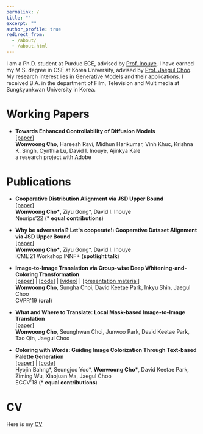 ```yaml
---
permalink: /
title: ""
excerpt: ""
author_profile: true
redirect_from: 
  - /about/
  - /about.html
---
```


I am a Ph.D. student at Purdue ECE, advised by [Prof. Inouye](https://www.davidinouye.com/). I have earned my M.S. degree in CSE at Korea University, advised by [Prof. Jaegul Choo](https://sites.google.com/site/jaegulchoo/). My research interest lies in Generative Models and their applications. I received B.A. in the department of Film, Television and Multimedia at Sungkyunkwan University in Korea. 


Working Papers
======
- **Towards Enhanced Controllability of Diffusion Models** <br/>
[[paper](https://arxiv.org/abs/2302.14368)] <br/>
**Wonwoong Cho**, Hareesh Ravi, Midhun Harikumar, Vinh Khuc, Krishna K. Singh, Cynthia Lu, David I. Inouye, Ajinkya Kale<br/>
a research project with Adobe<br/>


Publications
======

- **Cooperative Distribution Alignment via JSD Upper Bound** <br/>
[[paper](https://arxiv.org/abs/2207.02286)] <br/>
**Wonwoong Cho\***, Ziyu Gong\*, David I. Inouye<br/>
Neurips'22 (\* **equal contributions**)<br/>


- **Why be adversarial? Let's cooperate!: Cooperative Dataset Alignment via JSD Upper Bound** <br/>
[[paper](https://openreview.net/forum?id=_l8XYZe88K4)] <br/>
**Wonwoong Cho\***, Ziyu Gong\*, David I. Inouye<br/>
ICML'21 Workshop INNF+ (**spotlight talk**)<br/>


- **Image-to-Image Translation via Group-wise Deep Whitening-and-Coloring Transformation** <br/>
[[paper](https://arxiv.org/abs/1812.09912)] | [[code](https://github.com/WonwoongCho/GDWCT)] | [[video](https://youtu.be/PzALQZOy09c?t=364)] | [[presentation material](https://drive.google.com/open?id=1Kkk0eYMV-ntqrCvb2vmdPSkZqla5Ix4W)]<br/>
**Wonwoong Cho**, Sungha Choi, David Keetae Park, Inkyu Shin, Jaegul Choo<br/>
CVPR'19 (**oral**)<br/>

- **What and Where to Translate: Local Mask-based Image-to-Image Translation** <br/>
[[paper](https://arxiv.org/abs/1906.03598)]<br/>
**Wonwoong Cho**, Seunghwan Choi, Junwoo Park, David Keetae Park, Tao Qin, Jaegul Choo<br/>

- **Coloring with Words: Guiding Image Colorization Through Text-based Palette Generation**<br/>
[[paper](https://arxiv.org/abs/1804.04128)] | [[code](https://github.com/awesome-davian/Text2Colors)]<br/>
Hyojin Bahng\*, Seungjoo Yoo\*, **Wonwoong Cho\***, David Keetae Park, Ziming Wu, Xiaojuan Ma, Jaegul Choo<br/>
ECCV'18 (\* **equal contributions**)<br/>




<!-- | <figure style="width: 120px"> <img src="{{ site.url }}{{ site.baseurl }}/images/cycada.jpg" alt=""> </figure> | **CyCADA: Cycle-Consistent Adversarial Domain Adaptation**<br/>Judy Hoffman, Eric Tzeng, **Taesung Park**, Jun-Yan Zhu, Phillip Isola, Kate Saenko, Alexei Efros, Trevor Darrell<br/>ICML 2018<br/>[paper](https://arxiv.org/pdf/1711.03213.pdf) \| [code](https://github.com/jhoffman/cycada_release) | -->
<!-- | <figure style="width: 120px"> <img src="{{ site.url }}{{ site.baseurl }}/images/humanioc.png" alt=""> </figure> |  **Inverse Optimal Control for Humanoid Locomotion**<br/>**Taesung Park**, Sergey Levine<br/>RSS Workshop on Inverse Optimal Control & Robotic Learning from Demonstration, 2013<br/>[Paper]({{ site.url }}{{ site.baseurl }}/files/humanioc.pdf)| -->


CV
======

Here is my [CV](https://drive.google.com/file/d/1zXnInUXTyLw7Cgm4QfZbLByS-q2TSJOL/view?usp=share_link)

<!-- Here's my [CV]({{ site.url }}{{ site.baseurl }}/files/CV_TaesungPark_20190318.pdf) -->
